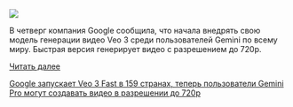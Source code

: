 <!--2025-07-03 13:58:32-->
<div class="yb">
  <div class="rss habr"><img src="https://habrastorage.org/getpro/habr/upload_files/fa1/2a0/cbc/fa12a0cbc1d04adc55b1000f61c42950.png" /><p>В четверг компания Google сообщила, что начала внедрять свою модель генерации видео Veo 3 среди пользователей Gemini по всему миру. Быстрая версия генерирует видео с разрешением до 720p.  </p> <a href="https://habr.com/ru/articles/924706/#habracut">Читать далее</a> <p class="titl"><a href="https://habr.com/ru/companies/bothub/news/924706/?utm_source=habrahabr&utm_medium=rss&utm_campaign=924706">Google запускает Veo 3 Fast в 159 странах, теперь пользователи Gemini Pro могут создавать видео в разрешении до 720p</a></p></div>
</div>
